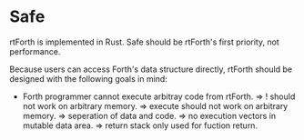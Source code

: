 Safe
====

rtForth is implemented in Rust. Safe should be rtForth's first priority, not performance.

Because users can access Forth's data structure directly, rtForth should be
designed with the following goals in mind:

* Forth programmer cannot execute arbitray code from rtForth.
=> ! should not work on arbitrary memory.
=> execute should not work on arbitrary memory.
=> seperation of data and code.
=> no execution vectors in mutable data area.
=> return stack only used for fuction return.

